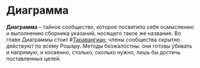 # Диаграмма

**Диаграмма** – тайное сообщество, которое посвятило себя осмыслению и выполнению сборника указаний, носящего такое же название. Во главе Диаграммы стоит #[Таравангиан](characters/taravangian), члены сообщества скрытно действуют по всему Рошару. Методы безжалостны: они готовы убивать и напрямую, и косвенно, столько, сколько нужно, лишь бы достичь поставленных целей.
